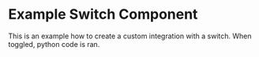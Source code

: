 # Example Switch Component
This is an example how to create a custom integration with a switch. When toggled, python code is ran.